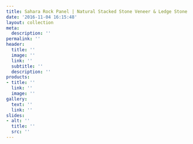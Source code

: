 ```yaml
---
title: Sahara Rock Panel | Natural Stacked Stone Veneer & Ledge Stone
date: '2016-11-04 16:15:48'
layout: collection
meta:
  description: ''
permalink: ''
header:
  title: ''
  image: ''
  link: ''
  subtitle: ''
  description: ''
products:
- title: ''
  link: ''
  image: ''
gallery:
  text: ''
  link: ''
slides:
- alt: ''
  title: ''
  src: ''
---
```

